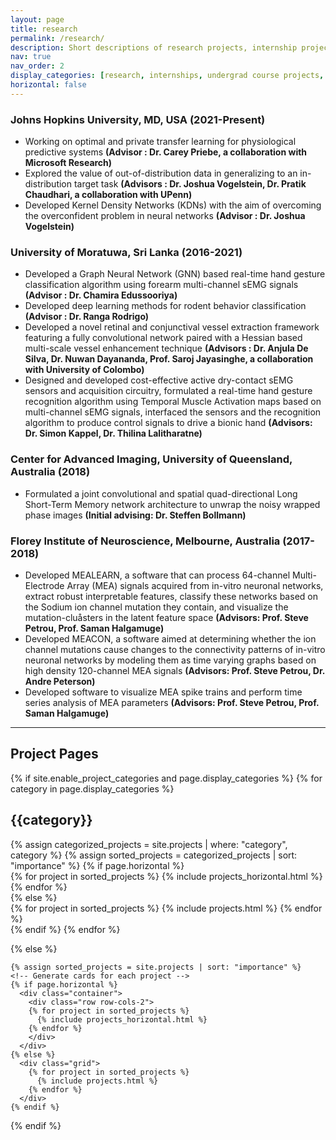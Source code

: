 ```yaml
---
layout: page
title: research
permalink: /research/
description: Short descriptions of research projects, internship projects, course projects, and self-initiated projects.
nav: true
nav_order: 2
display_categories: [research, internships, undergrad course projects, self-initiated projects]
horizontal: false
---
```


### Johns Hopkins University, MD, USA (2021-Present)

* Working on optimal and private transfer learning for physiological predictive systems **(Advisor : Dr. Carey Priebe, a collaboration with Microsoft Research)**
* Explored the value of out-of-distribution data in generalizing to an in-distribution target task **(Advisors : Dr. Joshua Vogelstein, Dr. Pratik Chaudhari, a collaboration with UPenn)**
* Developed Kernel Density Networks (KDNs) with the aim of overcoming the overconfident problem in neural networks **(Advisor : Dr. Joshua Vogelstein)**
 
### University of Moratuwa, Sri Lanka (2016-2021)

* Developed a Graph Neural Network (GNN) based real-time hand gesture classification algorithm using forearm multi-channel sEMG signals **(Advisor : Dr. Chamira Edussooriya)**
* Developed deep learning methods for rodent behavior classification **(Advisor : Dr. Ranga Rodrigo)** 
* Developed a novel retinal and conjunctival vessel extraction framework featuring a fully convolutional network paired with a Hessian based multi-scale vessel enhancement technique **(Advisors : Dr. Anjula De Silva, Dr. Nuwan Dayananda, Prof. Saroj Jayasinghe, a collaboration with University of Colombo)**
* Designed and developed cost-effective active dry-contact sEMG sensors and acquisition circuitry, formulated a real-time hand gesture recognition algorithm using Temporal Muscle Activation maps based on multi-channel sEMG signals, interfaced the sensors and the recognition algorithm to produce control signals to drive a bionic hand **(Advisors: Dr. Simon Kappel, Dr. Thilina Lalitharatne)**

### Center for Advanced Imaging, University of Queensland, Australia (2018)

* Formulated a joint convolutional and spatial quad-directional Long Short-Term Memory network architecture to unwrap the noisy wrapped phase images **(Initial advising: Dr. Steffen Bollmann)**

### Florey Institute of Neuroscience, Melbourne, Australia (2017-2018)

* Developed MEALEARN, a software that can process 64-channel Multi-Electrode Array (MEA) signals acquired from in-vitro neuronal networks, extract robust interpretable features, classify these networks based on the Sodium ion channel mutation they contain, and visualize the mutation-cluåsters in the latent feature space **(Advisors: Prof. Steve Petrou, Prof. Saman Halgamuge)**
* Developed MEACON, a software aimed at determining whether the ion channel mutations cause changes to the connectivity patterns of in-vitro neuronal networks by modeling them as time varying graphs based on high density 120-channel MEA signals **(Advisors: Prof. Steve Petrou, Dr. Andre Peterson)**
* Developed software to visualize MEA spike trains and perform time series analysis of MEA parameters **(Advisors: Prof. Steve Petrou, Prof. Saman Halgamuge)**

-----------------
## Project Pages

<div class="projects">
  {% if site.enable_project_categories and page.display_categories %}
  <!-- Display categorized projects -->
    {% for category in page.display_categories %}
      <h2 class="category">{{category}}</h2>
      {% assign categorized_projects = site.projects | where: "category", category %}
      {% assign sorted_projects = categorized_projects | sort: "importance" %}
      <!-- Generate cards for each project -->
      {% if page.horizontal %}
        <div class="container">
          <div class="row row-cols-2">
          {% for project in sorted_projects %}
            {% include projects_horizontal.html %}
          {% endfor %}
          </div>
        </div>
      {% else %}
        <div class="grid">
          {% for project in sorted_projects %}
            {% include projects.html %}
          {% endfor %}
        </div>
      {% endif %}
    {% endfor %}

  {% else %}
  <!-- Display projects without categories -->
    {% assign sorted_projects = site.projects | sort: "importance" %}
    <!-- Generate cards for each project -->
    {% if page.horizontal %}
      <div class="container">
        <div class="row row-cols-2">
        {% for project in sorted_projects %}
          {% include projects_horizontal.html %}
        {% endfor %}
        </div>
      </div>
    {% else %}
      <div class="grid">
        {% for project in sorted_projects %}
          {% include projects.html %}
        {% endfor %}
      </div>
    {% endif %}

  {% endif %}

</div>
